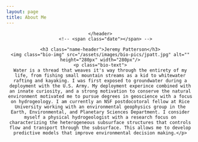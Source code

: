 ```yaml
---
layout: page
title: About Me
---
```

<!-- Global site tag (gtag.js) - Google Analytics -->
<script async src="https://www.googletagmanager.com/gtag/js?id=UA-146764207-1"></script>
<script>
  window.dataLayer = window.dataLayer || [];
  function gtag(){dataLayer.push(arguments);}
  gtag('js', new Date());

  gtag('config', 'UA-146764207-1');
</script>


<!-- Post -->
<section class="post">
    <header class="major">

    </header>
        <!-- <span class="date"></span> -->
        
    <h3 class="name-header">Jeremy Patterson</h3>
    <img class="bio-img" src="/assets/images/bio-pics/jpatt.jpg" alt="" height="280px" width="280px"/>
    <p class="bio-text">
    Water is a thread that weaves it's way through the entirety of my life, from fishing small mountain streams as a kid to whitewater rafting and kayaking. I was first exposed to groundwater during a deployment with the U.S. Army. My deployment experince combined with an innate curiosity, and a strong motivation to conserve the natural environment motivated me to pursue degrees in geoscience with a focus on hydrogeology. I am currently an NSF postdocotoral fellow at Rice University working with an environmental geophysics group in the Earth, Environmental, and Planetary Sciences Department. I consider myself a physical hydrogeologist with a research focus on characterizing the heterogeneous subsurface structures that controls flow and transport through the subsurface. This allows me to develop predictive models that improve environmental decision making.</p>

</section>
